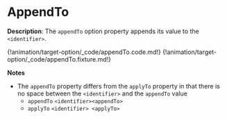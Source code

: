 # AppendTo

__Description__: The `appendTo` option property appends its value to the `<identifier>`.

{!animation/target-option/_code/appendTo.code.md!}
{!animation/target-option/_code/appendTo.fixture.md!}

__Notes__

+ The `appendTo` property differs from the `applyTo` property in that there is no space between the `<identifier>` and the `appendTo` value
    + `appendTo` <span class="arr-i"></span> `<identifier><appendTo>`
    + `applyTo` <span class="arr-i"></span> `<identifier> <applyTo>`

<div class="cf"></div>
<div class="end"></div>

